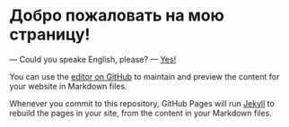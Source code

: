 
# Добро пожаловать на мою страницу!
— Could you speake English, please?
— [Yes!](https://thetafelius.github.io/index.html)

You can use the [editor on GitHub](https://github.com/ThetaFelius/ThetaFelius.github.io/edit/master/index.md) to maintain and preview the content for your website in Markdown files.

Whenever you commit to this repository, GitHub Pages will run [Jekyll](https://jekyllrb.com/) to rebuild the pages in your site, from the content in your Markdown files.
